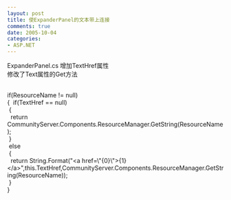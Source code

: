 ```yaml
---
layout: post
title: 使ExpanderPanel的文本带上连接
comments: true
date: 2005-10-04
categories:
- ASP.NET
---
```


<p>ExpanderPanel.cs 增加TextHref属性<br />修改了Text属性的Get方法</p>
<div class="codeDiv">
<br />if(ResourceName != null) <br />{  if(TextHref == null)<br /> {<br />  return CommunityServer.Components.ResourceManager.GetString(ResourceName);<br /> } <br /> else<br /> {<br />  return String.Format("&lt;a href=\"{0}\"&gt;{1}&lt;/a&gt;",this.TextHref,CommunityServer.Components.ResourceManager.GetString(ResourceName));<br /> }<br />}</div>				
